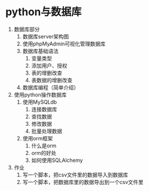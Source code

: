 # python与数据库

1. 数据库部分
    1. 数据库server架构图
    2. 使用phpMyAdmin可视化管理数据库
    3. 数据库基础语法
        1. 变量类型
        2. 添加用户、授权
        3. 表的增删改查
        4. 表数据的增删改查
    4. 数据库编程（简单介绍）
2. 使用python操作数据库
    1. 使用MySQLdb
        1. 连接数据库
        2. 查找数据
        3. 修改数据
        4. 批量处理数据
    2. 使用orm框架
        1. 什么是orm
        2. orm的好处
        3. 如何使用SQLAlchemy
3. 作业
    1. 写一个脚本，把csv文件里的数据导入到数据库
    2. 写一个脚本，把数据库里的数据导出到一个csv文件里